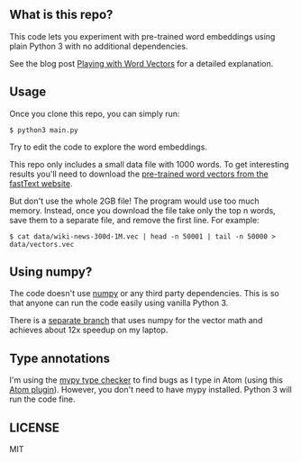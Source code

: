 ## What is this repo?

This code lets you experiment with pre-trained word embeddings using plain Python 3 with no additional dependencies.

See the blog post [Playing with Word Vectors](https://coding-time.co/playing-with-word-vectors) for a detailed explanation.

## Usage

Once you clone this repo, you can simply run:

```
$ python3 main.py
```

Try to edit the code to explore the word embeddings.

This repo only includes a small data file with 1000 words. To get interesting results you'll need to download the [pre-trained word vectors from the fastText website](https://fasttext.cc/docs/en/english-vectors.html).

But don't use the whole 2GB file! The program would use too much memory. Instead, once you download the file take only the top n words, save them to a separate file, and remove the first line. For example:

```
$ cat data/wiki-news-300d-1M.vec | head -n 50001 | tail -n 50000 > data/vectors.vec
```

## Using numpy?

The code doesn't use [numpy](http://www.numpy.org/) or any third party dependencies. This is so that anyone can run the code easily using vanilla Python 3.

There is a [separate branch](https://github.com/mkonicek/nlp/tree/numpy) that uses numpy for the vector math and achieves about 12x speedup on my laptop.

## Type annotations

I'm using the [mypy type checker](http://mypy-lang.org/) to find bugs as I type in Atom (using this [Atom plugin](https://atom.io/packages/linter-mypy)). However, you don't need to have mypy installed. Python 3 will run the code fine.

## LICENSE

MIT
